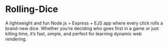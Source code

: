 # Rolling-Dice
A lightweight and fun Node.js + Express + EJS app where every click rolls a brand-new dice. Whether you’re deciding who goes first in a game or just killing time, it’s fast, simple, and perfect for learning dynamic web rendering.
